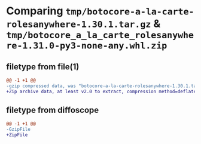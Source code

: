 # Comparing `tmp/botocore-a-la-carte-rolesanywhere-1.30.1.tar.gz` & `tmp/botocore_a_la_carte_rolesanywhere-1.31.0-py3-none-any.whl.zip`

## filetype from file(1)

```diff
@@ -1 +1 @@
-gzip compressed data, was "botocore-a-la-carte-rolesanywhere-1.30.1.tar", last modified: Thu Jul  6 01:45:26 2023, max compression
+Zip archive data, at least v2.0 to extract, compression method=deflate
```

## filetype from diffoscope

```diff
@@ -1 +1 @@
-GzipFile
+ZipFile
```

